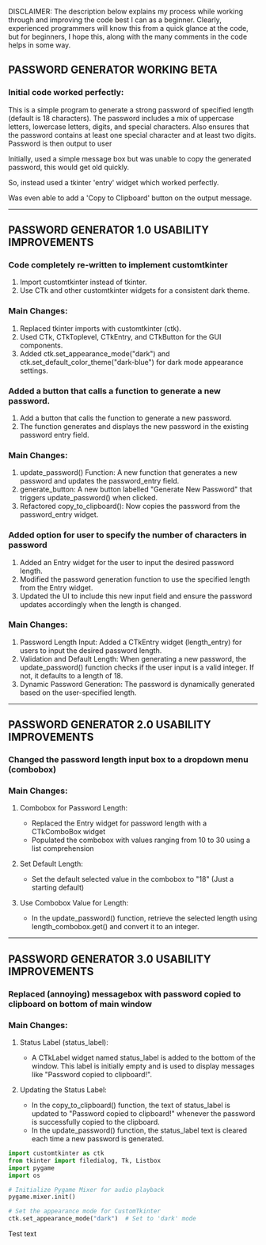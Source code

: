DISCLAIMER: The description below explains my process while working through and improving 
the code best I can as a beginner. Clearly, experienced programmers will know this from a
quick glance at the code, but for beginners, I hope this, along with the many comments in 
the code helps in some way.

## PASSWORD GENERATOR WORKING BETA

### Initial code worked perfectly:

This is a simple program to generate a strong password of specified length (default is 18 characters).
The password includes a mix of uppercase letters, lowercase letters, digits, and special characters.
Also ensures that the password contains at least one special character and at least two digits.
Password is then output to user

Initially, used a simple message box but was unable to copy the generated password, this would get old quickly.

So, instead used a tkinter 'entry' widget which worked perfectly.

Was even able to add a 'Copy to Clipboard' button on the output message.

----------------------------------------------------------------------------------

## PASSWORD GENERATOR 1.0 USABILITY IMPROVEMENTS

### Code completely re-written to implement customtkinter 

1. Import customtkinter instead of tkinter.
2. Use CTk and other customtkinter widgets for a consistent dark theme.

### Main Changes:

1. Replaced tkinter imports with customtkinter (ctk).
2. Used CTk, CTkToplevel, CTkEntry, and CTkButton for the GUI components.
3. Added ctk.set_appearance_mode("dark") and ctk.set_default_color_theme("dark-blue") for dark mode appearance settings.



### Added a button that calls a function to generate a new password.

1. Add a button that calls the function to generate a new password.
2. The function generates and displays the new password in the existing password entry field.

### Main Changes:

1. update_password() Function: A new function that generates a new password and updates the password_entry field.
2. generate_button: A new button labelled "Generate New Password" that triggers update_password() when clicked.
3. Refactored copy_to_clipboard(): Now copies the password from the password_entry widget.



### Added option for user to specify the number of characters in password

1. Added an Entry widget for the user to input the desired password length.
2. Modified the password generation function to use the specified length from the Entry widget.
3. Updated the UI to include this new input field and ensure the password updates accordingly when the length is changed.

### Main Changes:

1. Password Length Input: Added a CTkEntry widget (length_entry) for users to input the desired password length.
2. Validation and Default Length: When generating a new password, the update_password() function checks if the user input is a valid integer. If not, it defaults to a length of 18.
3. Dynamic Password Generation: The password is dynamically generated based on the user-specified length.

----------------------------------------------------------------------------------

## PASSWORD GENERATOR 2.0 USABILITY IMPROVEMENTS

### Changed the password length input box to a dropdown menu (combobox)

### Main Changes:

1. Combobox for Password Length:
     - Replaced the Entry widget for password length with a CTkComboBox widget
     - Populated the combobox with values ranging from 10 to 30 using a list comprehension

2. Set Default Length:
     - Set the default selected value in the combobox to "18" (Just a starting default)

3. Use Combobox Value for Length:
     - In the update_password() function, retrieve the selected length using length_combobox.get() and convert it to an integer.

----------------------------------------------------------------------------------

## PASSWORD GENERATOR 3.0 USABILITY IMPROVEMENTS

### Replaced (annoying) messagebox with password copied to clipboard on bottom of main window

### Main Changes:

1. Status Label (status_label):
     - A CTkLabel widget named status_label is added to the bottom of the window. This label is initially empty and is used to display messages like "Password copied to clipboard!".

2. Updating the Status Label:
     - In the copy_to_clipboard() function, the text of status_label is updated to "Password copied to clipboard!" whenever the password is successfully copied to the clipboard.
     - In the update_password() function, the status_label text is cleared each time a new password is generated.
  



```python
import customtkinter as ctk
from tkinter import filedialog, Tk, Listbox
import pygame
import os

# Initialize Pygame Mixer for audio playback
pygame.mixer.init()

# Set the appearance mode for CustomTkinter
ctk.set_appearance_mode("dark")  # Set to 'dark' mode
```

Test text
